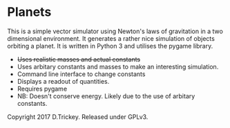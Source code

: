 # Planets
This is a simple vector simulator using Newton's laws of gravitation in a two dimensional environment. It generates a rather nice simulation of objects orbiting a planet. It is written in Python 3 and utilises the pygame library.
* ~~Uses realistic masses and actual constants~~
* Uses arbitary constants and masses to make an interesting simulation.
* Command line interface to change constants
* Displays a readout of quantities.
* Requires pygame
* NB: Doesn't conserve energy. Likely due to the use of arbitary constants. 

Copyright 2017 D.Trickey. Released under GPLv3.
